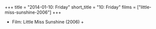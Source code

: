 +++
title = "2014-01-10: Friday"
short_title = "10: Friday"
films = ["little-miss-sunshine-2006"]
+++


* Film: Little Miss Sunshine (2006) +
